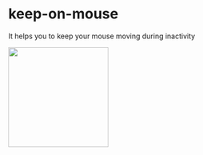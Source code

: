 # keep-on-mouse
It helps you to keep your mouse moving during inactivity


<a href="https://www.buymeacoffee.com/basanez86" target="_blank"><img src="https://cdn.buymeacoffee.com/buttons/v2/default-yellow.png" height="200"></a>
